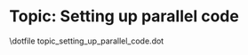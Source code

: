 Topic: Setting up parallel code
===============================

\dotfile topic_setting_up_parallel_code.dot